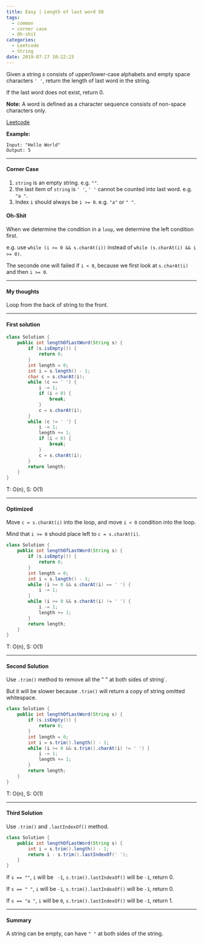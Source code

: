 ```yaml
---
title: Easy | Length of last word 58
tags:
  - common
  - corner case
  - Oh-shit
categories:
  - Leetcode
  - String
date: 2019-07-27 10:22:23
---
```


Given a string *s* consists of upper/lower-case alphabets and empty space characters `' '`, return the length of last word in the string.

If the last word does not exist, return 0.

**Note:** A word is defined as a character sequence consists of non-space characters only.

[Leetcode](https://leetcode.com/problems/length-of-last-word/)

<!--more-->

**Example:**

```
Input: "Hello World"
Output: 5
```

---

#### Corner Case

1. `string` is an empty string.   e.g. `""`.
2. the last item of `string` is `' '`, `' '` cannot be counted into last word. e.g. `"a "`.
3.  Index `i` should always be `i >= 0`.     e.g. `"a"` or `" "`.

#### Oh-Shit 

When we determine the condition in a `loop`, we determine the left condition first.

e.g. use  `while (i >= 0 && s.charAt(i))` instead of `while (s.charAt(i) && i >= 0)`.

The seconde one will failed if `i < 0`, because we first look at `s.charAt(i)` and then `i >= 0`.

---

#### My thoughts 

Loop from the back of string to the front.

---

#### First solution 

```java
class Solution {
    public int lengthOfLastWord(String s) {
        if (s.isEmpty()) {
            return 0;
        }
        int length = 0;
        int i = s.length() - 1;
        char c = s.charAt(i);
        while (c == ' ') {
            i -= 1;
            if (i < 0) {
                break;
            }
            c = s.charAt(i);
        }
        while (c != ' ') {
            i -= 1;
            length += 1;
            if (i < 0) {
                break;
            }
            c = s.charAt(i);
        }
        return length;
    }
}
```

T: O(n), S: O(1)

---

#### Optimized 

Move `c = s.charAt(i)` into the loop, and move `i < 0` condition into the loop.

Mind that `i >= 0` should place left to `c = s.charAt(i)`.

```java
class Solution {
    public int lengthOfLastWord(String s) {
        if (s.isEmpty()) {
            return 0;
        }
        int length = 0;
        int i = s.length() - 1;
        while (i >= 0 && s.charAt(i) == ' ') {
            i -= 1;
        }
        while (i >= 0 && s.charAt(i) != ' ') {
            i -= 1;
            length += 1;
        }
        return length;
    }
}
```

T: O(n), S: O(1)

---

#### Second Solution

Use `.trim()` method to remove all the " " at both sides of string`.

But it will be slower because `.trim()` will return a copy of string omitted whitespace.

```java
class Solution {
    public int lengthOfLastWord(String s) {
        if (s.isEmpty()) {
            return 0;
        }
        int length = 0;
        int i = s.trim().length() - 1;
        while (i >= 0 && s.trim().charAt(i) != ' ') {
            i -= 1;
            length += 1;
        }
        return length;
    }
}
```

T: O(n), S: O(1)

---

#### Third Solution

Use `.trim()` and `.lastIndexOf()` method.

```java
class Solution {
    public int lengthOfLastWord(String s) {
        int i = s.trim().length() - 1;
        return i - s.trim().lastIndexOf(' ');
    }
}
```

If `s == ""`, `i` will be ` -1`, `s.trim().lastIndexOf()` will be `-1`, return 0.

If `s == " "`, `i` will be `-1`, `s.trim().lastIndexOf()` will be `-1`, return 0.

If `s == "a "`, `i` will be `0`, `s.trim().lastIndexOf()` will be `-1`, return 1.

---

#### Summary 

A string can be empty, can have `" "` at both sides of the string.